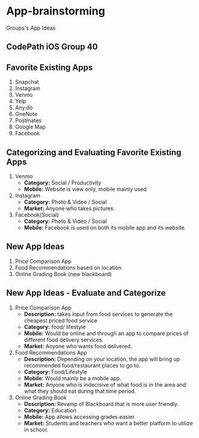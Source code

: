 # App-brainstorming
Groups's App Ideas
## CodePath iOS Group 40

## Favorite Existing Apps
1. Snapchat
2. Instagram
3. Venmo
4. Yelp
5. Any.do
6. OneNote
7. Postmates
8. Google Map
9. Facebook

## Categorizing and Evaluating Favorite Existing Apps
1. Venmo
    - **Category:** Social / Productivity
    - **Mobile:** Website is view only, mobile mainly used
3. Instagram
    - **Category:** Photo & Video / Social 
    - **Market:** Anyone who takes pictures.
4. Facebook(Social)
    - **Category:** Photo & Video / Social 
    - **Mobile:** Facebook is used on both its mobile app and its website.


## New App Ideas
1. Price Comparison App
2. Food Recommendations based on location
3. Online Grading Book (new blackboard)

## New App Ideas - Evaluate and Categorize
1. Price Comparison App
    - **Description:** takes input from food services to generate the cheapest priced food service
    - **Category:** food/ lifestyle
    - **Mobile:**  Would be online and through an app to compare prices of different food delivery services.
    - **Market:** Anyone who wants food delivered.
2. Food Recommendations App
    - **Description:** Depending on your location, the app will bring up recommended food/restaurant places to go to.
    - **Category:** Food/Lifestyle
    - **Mobile:** Would mainly be a mobile app.
    - **Market:** Anyone who is indecisive of what food is in the area and what they should eat during that time period.
4. Online Grading Book
    - **Description:** Revamp of Blackboard that is more user friendly.
    - **Category:** Education
    - **Mobile:** App allows accessing grades easier
    - **Market:** Students and teachers who want a better platform to utilize in school.
